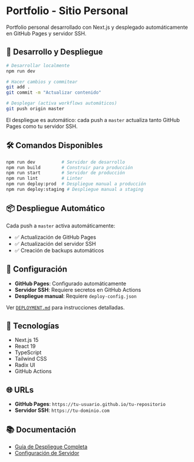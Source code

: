 # Portfolio - Sitio Personal

Portfolio personal desarrollado con Next.js y desplegado automáticamente en GitHub Pages y servidor SSH.

## 🚀 Desarrollo y Despliegue

```bash
# Desarrollar localmente
npm run dev

# Hacer cambios y commitear
git add .
git commit -m "Actualizar contenido"

# Desplegar (activa workflows automáticos)
git push origin master
```

El despliegue es automático: cada push a `master` actualiza tanto GitHub Pages como tu servidor SSH.

## 🛠️ Comandos Disponibles

```bash
npm run dev          # Servidor de desarrollo
npm run build        # Construir para producción
npm run start        # Servidor de producción
npm run lint         # Linter
npm run deploy:prod  # Despliegue manual a producción
npm run deploy:staging # Despliegue manual a staging
```

## 📦 Despliegue Automático

Cada push a `master` activa automáticamente:
- ✅ Actualización de GitHub Pages
- ✅ Actualización del servidor SSH
- ✅ Creación de backups automáticos

## 🔧 Configuración

- **GitHub Pages**: Configurado automáticamente
- **Servidor SSH**: Requiere secretos en GitHub Actions
- **Despliegue manual**: Requiere `deploy-config.json`

Ver [`DEPLOYMENT.md`](DEPLOYMENT.md) para instrucciones detalladas.

## 📝 Tecnologías

- Next.js 15
- React 19
- TypeScript
- Tailwind CSS
- Radix UI
- GitHub Actions

## 🌐 URLs

- **GitHub Pages**: `https://tu-usuario.github.io/tu-repositorio`
- **Servidor SSH**: `https://tu-dominio.com`

## 📚 Documentación

- [Guía de Despliegue Completa](DEPLOYMENT.md)
- [Configuración de Servidor](server-config-examples/) 